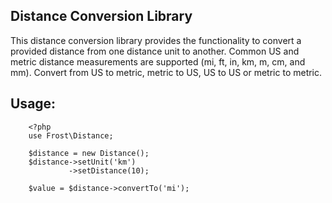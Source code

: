 ## Distance Conversion Library

This distance conversion library provides the functionality to convert a provided distance from one distance
unit to another. Common US and metric distance measurements are supported (mi, ft, in, km, m, cm, and mm). Convert from
US to metric, metric to US, US to US or metric to metric.

## Usage:

        <?php
        use Frost\Distance;

        $distance = new Distance();
        $distance->setUnit('km')
                 ->setDistance(10);

        $value = $distance->convertTo('mi');
        

